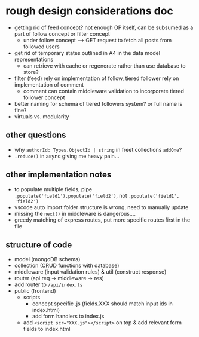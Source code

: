 # rough design considerations doc
- getting rid of feed concept? not enough OP itself, can be subsumed as a part of follow concept or filter concept
    - under follow concept --> GET request to fetch all posts from followed users
- get rid of temporary states outlined in A4 in the data model representations
    - can retrieve with cache or regenerate rather than use database to store?
- filter (feed) rely on implementation of follow, tiered follower rely on implementation of comment
    - comment can contain middleware validation to incorporate tiered follower concept
- better naming for schema of tiered followers system? or full name is fine?
- virtuals vs. modularity

## other questions
- why ```authorId: Types.ObjectId | string``` in freet collections `addOne`?
- `.reduce()` in async giving me heavy pain...

## other implementation notes
- to populate multiple fields, pipe `.populate('field1').populate('field2')`, not `.populate('field1', 'field2')`
- vscode auto import folder structure is wrong, need to manually update
- missing the `next()` in middleware is dangerous....
- greedy matching of express routes, put more specific routes first in the file

## structure of code
- model (mongoDB schema)
- collection (CRUD functions with database)
- middleware (input validation rules) & util (construct response)
- router (api req -> middleware -> res)
- add router to `/api/index.ts`
- public (frontend)
    - scripts
        - concept specific .js (fields.XXX should match input ids in index.html)
        - add form handlers to index.js 
    - add `<script scr="XXX.js"></script>` on top & add relevant form fields to index.html 